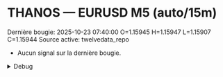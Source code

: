 # THANOS — EURUSD M5 (auto/15m)
Dernière bougie: 2025-10-23 07:40:00  O=1.15945  H=1.15947  L=1.15907  C=1.15944
Source active: twelvedata_repo

- Aucun signal sur la dernière bougie.

<details><summary>Debug</summary>

- TD_API_KEY manquant.

</details>